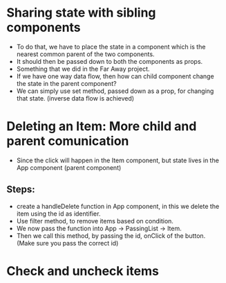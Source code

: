 # Sharing state with sibling components

- To do that, we have to place the state in a component which is the nearest common parent of the two components.
- It should then be passed down to both the components as props.
- Something that we did in the Far Away project.
- If we have one way data flow, then how can child component change the state in the parent component?
- We can simply use set method, passed down as a prop, for changing that state. (inverse data flow is achieved)

# Deleting an Item: More child and parent comunication

- Since the click will happen in the Item component, but state lives in the App component (parent component)

## Steps:

- create a handleDelete function in App component, in this we delete the item using the id as identifier.
- Use filter method, to remove items based on condition.
- We now pass the function into App -> PassingList -> Item.
- Then we call this method, by passing the id, onClick of the button. (Make sure you pass the correct id)

# Check and uncheck items
